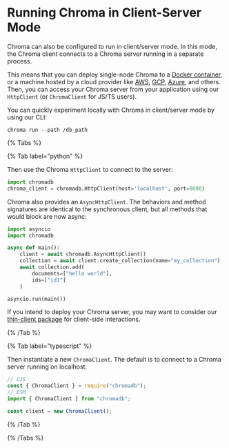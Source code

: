 # Running Chroma in Client-Server Mode

Chroma can also be configured to run in client/server mode. In this mode, the Chroma client connects to a Chroma server running in a separate process.

This means that you can deploy single-node Chroma to a [Docker container](../containers/docker), or a machine hosted by a cloud provider like [AWS](../cloud-providers/aws), [GCP](../cloud-providers/gcp), [Azure](../cloud-providers/azure), and others. Then, you can access your Chroma server from your application using our `HttpClient` (or `ChromaClient` for JS/TS users).

You can quickly experiment locally with Chroma in client/server mode by using our CLI:

```terminal
chroma run --path /db_path
```

{% Tabs %}

{% Tab label="python" %}

Then use the Chroma `HttpClient` to connect to the server:

```python
import chromadb
chroma_client = chromadb.HttpClient(host='localhost', port=8000)
```

Chroma also provides an `AsyncHttpClient`. The behaviors and method signatures are identical to the synchronous client, but all methods that would block are now async:

```python
import asyncio
import chromadb

async def main():
    client = await chromadb.AsyncHttpClient()
    collection = await client.create_collection(name="my_collection")
    await collection.add(
        documents=["hello world"],
        ids=["id1"]
    )

asyncio.run(main())
```

If you intend to deploy your Chroma server, you may want to consider our [thin-client package](./thin-client) for client-side interactions.

{% /Tab %}

{% Tab label="typescript" %}

Then instantiate a new `ChromaClient`. The default is to connect to a Chroma server running on localhost.

```typescript
// CJS
const { ChromaClient } = require("chromadb");
// ESM
import { ChromaClient } from "chromadb";

const client = new ChromaClient();
```

{% /Tab %}

{% /Tabs %}